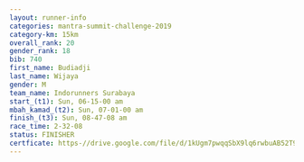 ```yaml
---
layout: runner-info 
categories: mantra-summit-challenge-2019 
category-km: 15km 
overall_rank: 20
gender_rank: 18
bib: 740
first_name: Budiadji
last_name: Wijaya
gender: M
team_name: Indorunners Surabaya
start_(t1): Sun, 06-15-00 am
mbah_kamad_(t2): Sun, 07-01-00 am
finish_(t3): Sun, 08-47-08 am
race_time: 2-32-08
status: FINISHER
certficate: https-//drive.google.com/file/d/1kUgm7pwqqSbX9lq6rwbuAB52T9RXZX2b/view?usp=sharing
---
```

